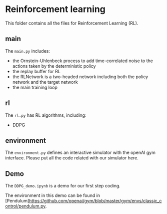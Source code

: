 # Reinforcement learning

This folder contains all the files for Reinforcement Learning (RL).

## main
The `main.py` includes:
* the Ornstein-Uhlenbeck process to add time-correlated noise to the actions taken by the deterministic policy
* the replay buffer for RL
* the RLNetwork is a two-headed network including both the policy network and the target network
* the main training loop 

## rl
The `rl.py` has RL algorithms, including:
* DDPG

## environment
The `environment.py` defines an interactive simulator with the openAI gym interface. 
Please put all the code related with our simulator here.

## Demo
The `DDPG_demo.ipynb` is a demo for our first step coding.

The environment in this demo can be found in [Pendulum]<https://github.com/openai/gym/blob/master/gym/envs/classic_control/pendulum.py>.